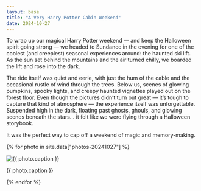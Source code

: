 ```yaml
---
layout: base
title: "A Very Harry Potter Cabin Weekend"
date: 2024-10-27
---
```


To wrap up our magical Harry Potter weekend — and keep the Halloween spirit going strong — we headed to Sundance in the evening for one of the coolest (and creepiest) seasonal experiences around: the haunted ski lift. As the sun set behind the mountains and the air turned chilly, we boarded the lift and rose into the dark.

The ride itself was quiet and eerie, with just the hum of the cable and the occasional rustle of wind through the trees. Below us, scenes of glowing pumpkins, spooky lights, and creepy haunted vignettes played out on the forest floor. Even though the pictures didn’t turn out great — it’s tough to capture that kind of atmosphere — the experience itself was unforgettable. Suspended high in the dark, floating past ghosts, ghouls, and glowing scenes beneath the stars… it felt like we were flying through a Halloween storybook.

It was the perfect way to cap off a weekend of magic and memory-making.

{% for photo in site.data["photos-20241027"] %}
  <div>
    <img src="{{ site.baseurl }}/photos/{{ photo.file }}" alt="{{ photo.caption }}">
    <p>{{ photo.caption }}</p>
  </div>
{% endfor %}